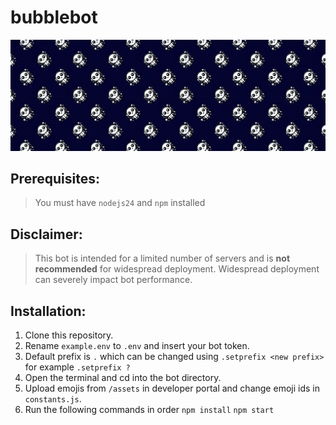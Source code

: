 # bubblebot

<img src="https://github.com/maazinalthaf/bubblebot/blob/main/assets/banner.png?raw=true"/>


## Prerequisites: 
> You must have `nodejs24` and `npm` installed


## Disclaimer:
> This bot is intended for a limited number of servers and is **not recommended** for widespread deployment. Widespread deployment can severely impact bot performance. 

## Installation: 
1. Clone this repository.
2. Rename `example.env` to `.env` and insert your bot token.
3. Default prefix is `.` which can be changed using `.setprefix <new prefix>`
   for example `.setprefix ?`
6. Open the terminal and cd into the bot directory.
7. Upload emojis from `/assets` in developer portal and change emoji ids in `constants.js`. 
8. Run the following commands in order `npm install` `npm start`
